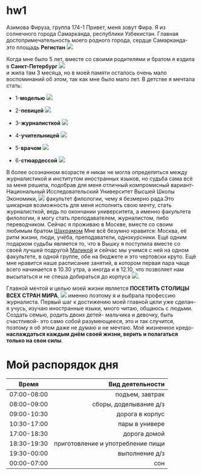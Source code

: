 # hw1
Азимова Фируза, группа 174-1
Привет, меня зовут Фира. Я из солнечного города Самарканда, республики Узбекистан. Главная достопримечательность моего родного города, сердце Самарканда- это площадь **Регистан** ![](http://img.pix.uz/u2290f40069l.jpg)

Когда мне было 5 лет, вместе со своими родителями и братом я ездила в **Санкт-Петербург** ![](https://avatars.mds.yandex.net/get-pdb/225396/abe84489-2981-4267-9a5b-205607a4bd05/s1200)  
и жила там 3 месяца, но в моей памяти осталось очень мало воспоминаний об этом, так как мне было мало лет.
В детстве я мечтала стать:
+ 1-**моделью** ![](http://img1.liveinternet.ru/images/attach/c/6/90/496/90496919_mirandakerr435.jpg)

- 2-**певицей** ![](http://my-life.ua/uploads/blog/redactor/mini_f2388ad8ccf4e1b659094edc7e09fdfc.jpg)

+ 3-**журналисткой** ![](https://cdn.pixabay.com/photo/2015/07/19/22/04/reporter-852096_1280.jpg)

- 4-**учительницей** ![](https://s.pfst.net/2014.04/623701381864c1145f0380789341b9398a865816647_b.jpg)

+ 5-**врачом** ![](https://candidahub.com/img/Doctor-prescribes-Fluconazole.jpg)

- 6-**стюардессой** ![](https://img.gazeta.ru/files3/387/7904387/stu-pic668-668x444-86663.jpg)

В более осознанном возрасте я никак не могла определиться между журналистикой и институтом иностранных языков, но судьба сама всё за меня решила, подобрав для меня отличный компромисный вариант- Национальный Исследовательский Университет Высшей Школы Экономики, ![](http://www.vsedomarossii.ru/photos/area_77/city_2813/street_11071/131043_3.jpg)
факультет филологии, чему я безмерно рада.Это шикарная возможность для меня исполнить свою мечту, стать журналисткой, ведь по окончании университета, а именно факультета филологии, я могу стать преподавателем, журналистом, либо переводчиком.
Сейчас я проживаю в Москве, вместе со своим любимым братом [Шахрамом](https://vk.com/fhfghfghg)
Мне всё безумно нравится: Москва, её ритм жизни, люди, учёба, преподаватели, однокурсники.
Ещё одним подарком судьбы является то, что в Вышку я поступила вместе со своей лучшей подругой [Маликой](https://vk.com/id237012356)
и сейчас мы учимся с ней на одном факультете, в одной группе, обе на бюджете и это чертовски круто.
Ещё мне нравится наше расписание занятий, в котором первая пара чаще всего начинается в 10.30 утра, а иногда и в 12.10, что позволяет нам высыпаться и не спеша добираться до корпуса ![](https://vk.com/id237012356).

Главной мечтой и целью моей жизни является **ПОСЕТИТЬ СТОЛИЦЫ ВСЕХ СТРАН МИРА**, ![](https://worldi.ru/wp-content/uploads/2017/03/otkladyvajte-dengi-na-puteshestviya-a-ne-na-ocherednuyu-bespoleznuyu-veshh.jpg) именно поэтому я и выбрала профессию журналиста.
Первый шаг к достижению моей главной цели уже сделан- я учусь, изучаю иностранные языки, много читаю, общаюсь с людьми.
Создать семью, родить двоих детей- мальчика и девочку, быть счастливой- это само собой разумеющееся, это и так случится, поэтому я об этом даже не думаю и не мечтаю.
Моё жизненное кредо- **наслаждаться каждым днём своей жизни, верить и полагаться только на свои силы**.

# **Мой распорядок дня**
Время|Вид деятельности
---|---:
07:00-08:00|подъем, завтрак
08:00-09:00|сборы, доделывание д/з
09:00-10:30|дорога в корпус
10:30-17:00|пары в универе
17:00-18:30|дорога домой
18:30-19:30|приготовление и употребление пищи
19:30-00:00|выполнение д/з
00:00-07:00|сон

